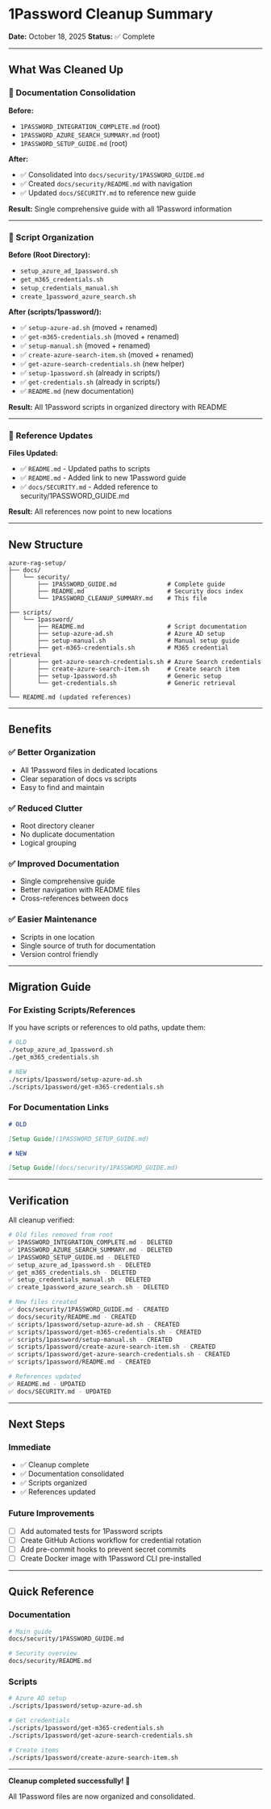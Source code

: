 # 1Password Cleanup Summary

**Date:** October 18, 2025
**Status:** ✅ Complete

---

## What Was Cleaned Up

### 📁 Documentation Consolidation

**Before:**

- `1PASSWORD_INTEGRATION_COMPLETE.md` (root)
- `1PASSWORD_AZURE_SEARCH_SUMMARY.md` (root)
- `1PASSWORD_SETUP_GUIDE.md` (root)

**After:**

- ✅ Consolidated into `docs/security/1PASSWORD_GUIDE.md`
- ✅ Created `docs/security/README.md` with navigation
- ✅ Updated `docs/SECURITY.md` to reference new guide

**Result:** Single comprehensive guide with all 1Password information

---

### 🔧 Script Organization

**Before (Root Directory):**

- `setup_azure_ad_1password.sh`
- `get_m365_credentials.sh`
- `setup_credentials_manual.sh`
- `create_1password_azure_search.sh`

**After (scripts/1password/):**

- ✅ `setup-azure-ad.sh` (moved + renamed)
- ✅ `get-m365-credentials.sh` (moved + renamed)
- ✅ `setup-manual.sh` (moved + renamed)
- ✅ `create-azure-search-item.sh` (moved + renamed)
- ✅ `get-azure-search-credentials.sh` (new helper)
- ✅ `setup-1password.sh` (already in scripts/)
- ✅ `get-credentials.sh` (already in scripts/)
- ✅ `README.md` (new documentation)

**Result:** All 1Password scripts in organized directory with README

---

### 📝 Reference Updates

**Files Updated:**

- ✅ `README.md` - Updated paths to scripts
- ✅ `README.md` - Added link to new 1Password guide
- ✅ `docs/SECURITY.md` - Added reference to security/1PASSWORD_GUIDE.md

**Result:** All references now point to new locations

---

## New Structure

```
azure-rag-setup/
├── docs/
│   └── security/
│       ├── 1PASSWORD_GUIDE.md              # Complete guide
│       ├── README.md                       # Security docs index
│       └── 1PASSWORD_CLEANUP_SUMMARY.md    # This file
│
├── scripts/
│   └── 1password/
│       ├── README.md                       # Script documentation
│       ├── setup-azure-ad.sh               # Azure AD setup
│       ├── setup-manual.sh                 # Manual setup guide
│       ├── get-m365-credentials.sh         # M365 credential retrieval
│       ├── get-azure-search-credentials.sh # Azure Search credentials
│       ├── create-azure-search-item.sh     # Create search item
│       ├── setup-1password.sh              # Generic setup
│       └── get-credentials.sh              # Generic retrieval
│
└── README.md (updated references)
```

---

## Benefits

### ✅ Better Organization

- All 1Password files in dedicated locations
- Clear separation of docs vs scripts
- Easy to find and maintain

### ✅ Reduced Clutter

- Root directory cleaner
- No duplicate documentation
- Logical grouping

### ✅ Improved Documentation

- Single comprehensive guide
- Better navigation with README files
- Cross-references between docs

### ✅ Easier Maintenance

- Scripts in one location
- Single source of truth for documentation
- Version control friendly

---

## Migration Guide

### For Existing Scripts/References

If you have scripts or references to old paths, update them:

```bash
# OLD
./setup_azure_ad_1password.sh
./get_m365_credentials.sh

# NEW
./scripts/1password/setup-azure-ad.sh
./scripts/1password/get-m365-credentials.sh
```

### For Documentation Links

```markdown
# OLD

[Setup Guide](1PASSWORD_SETUP_GUIDE.md)

# NEW

[Setup Guide](docs/security/1PASSWORD_GUIDE.md)
```

---

## Verification

All cleanup verified:

```bash
# Old files removed from root
✅ 1PASSWORD_INTEGRATION_COMPLETE.md - DELETED
✅ 1PASSWORD_AZURE_SEARCH_SUMMARY.md - DELETED
✅ 1PASSWORD_SETUP_GUIDE.md - DELETED
✅ setup_azure_ad_1password.sh - DELETED
✅ get_m365_credentials.sh - DELETED
✅ setup_credentials_manual.sh - DELETED
✅ create_1password_azure_search.sh - DELETED

# New files created
✅ docs/security/1PASSWORD_GUIDE.md - CREATED
✅ docs/security/README.md - CREATED
✅ scripts/1password/setup-azure-ad.sh - CREATED
✅ scripts/1password/get-m365-credentials.sh - CREATED
✅ scripts/1password/setup-manual.sh - CREATED
✅ scripts/1password/create-azure-search-item.sh - CREATED
✅ scripts/1password/get-azure-search-credentials.sh - CREATED
✅ scripts/1password/README.md - CREATED

# References updated
✅ README.md - UPDATED
✅ docs/SECURITY.md - UPDATED
```

---

## Next Steps

### Immediate

- ✅ Cleanup complete
- ✅ Documentation consolidated
- ✅ Scripts organized
- ✅ References updated

### Future Improvements

- [ ] Add automated tests for 1Password scripts
- [ ] Create GitHub Actions workflow for credential rotation
- [ ] Add pre-commit hooks to prevent secret commits
- [ ] Create Docker image with 1Password CLI pre-installed

---

## Quick Reference

### Documentation

```bash
# Main guide
docs/security/1PASSWORD_GUIDE.md

# Security overview
docs/security/README.md
```

### Scripts

```bash
# Azure AD setup
./scripts/1password/setup-azure-ad.sh

# Get credentials
./scripts/1password/get-m365-credentials.sh
./scripts/1password/get-azure-search-credentials.sh

# Create items
./scripts/1password/create-azure-search-item.sh
```

---

**Cleanup completed successfully! 🎉**

All 1Password files are now organized and consolidated.
